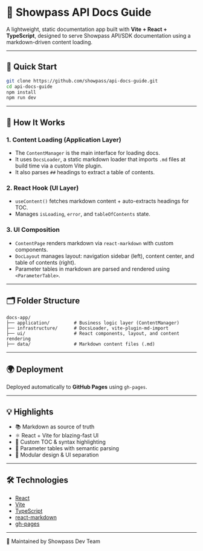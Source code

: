 # 📘 Showpass API Docs Guide

A lightweight, static documentation app built with **Vite + React + TypeScript**, designed to serve Showpass API/SDK documentation using a markdown-driven content loading.

---

## 🚀 Quick Start

```sh
git clone https://github.com/showpass/api-docs-guide.git
cd api-docs-guide
npm install
npm run dev
```

---

## 🧠 How It Works

### 1. **Content Loading (Application Layer)**
- The `ContentManager` is the main interface for loading docs.
- It uses `DocsLoader`, a static markdown loader that imports `.md` files at build time via a custom Vite plugin.
- It also parses `##` headings to extract a table of contents.

### 2. **React Hook (UI Layer)**
- `useContent()` fetches markdown content + auto-extracts headings for TOC.
- Manages `isLoading`, `error`, and `tableOfContents` state.

### 3. **UI Composition**
- `ContentPage` renders markdown via `react-markdown` with custom components.
- `DocLayout` manages layout: navigation sidebar (left), content center, and table of contents (right).
- Parameter tables in markdown are parsed and rendered using `<ParameterTable>`.

---

## 🗂 Folder Structure

```
docs-app/
├── application/         # Business logic layer (ContentManager)
├── infrastructure/      # DocsLoader, vite-plugin-md-import
├── ui/                  # React components, layout, and content rendering
├── data/                # Markdown content files (.md)
```

---

## 🌍 Deployment

Deployed automatically to **GitHub Pages** using `gh-pages`.

---

## 💡 Highlights

- 📚 Markdown as source of truth
- ⚛️ React + Vite for blazing-fast UI
- 📜 Custom TOC & syntax highlighting
- 🧩 Parameter tables with semantic parsing
- 🧼 Modular design & UI separation

---

## 🛠 Technologies

- [React](https://reactjs.org/)
- [Vite](https://vitejs.dev/)
- [TypeScript](https://www.typescriptlang.org/)
- [react-markdown](https://github.com/remarkjs/react-markdown)
- [gh-pages](https://github.com/tschaub/gh-pages)

---

👥 Maintained by Showpass Dev Team
